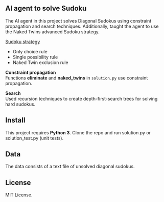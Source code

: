 ## AI agent to solve Sudoku
The AI agent in this project solves Diagonal Sudokus using constraint propagation and search techniques. Additionally, taught the agent to use the Naked Twins advanced Sudoku strategy.
    
[Sudoku strategy](http://sudokudragon.com/sudokustrategy.htm)
* Only choice rule
* Single possibility rule
* Naked Twin exclusion rule

**Constraint propagation**  
Functions **eliminate** and **naked_twins** in ```solution.py``` use constraint propagation.

**Search**    
Used recursion techniques to create depth-first-search trees for solving hard sudokus.

## Install

This project requires **Python 3**. Clone the repo and run solution.py or solution_test.py (unit tests).


## Data

The data consists of a text file of unsolved diagonal sudokus.

## License

MIT License.